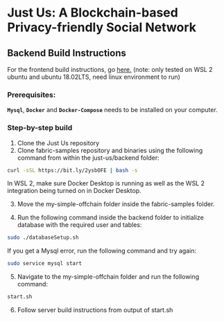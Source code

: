 # Just Us: A Blockchain-based Privacy-friendly Social Network

## Backend Build Instructions

For the frontend build instructions, go [here.](https://github.com/lars-and-anders-bachelor-thesis/just-us/tree/frontend)
(note: only tested on WSL 2 ubuntu and ubuntu 18.02LTS, need linux environment to run)

### Prerequisites: 

**`Mysql`**, **`Docker`** and **`Docker-Compose`** needs to be installed on your computer. 


### Step-by-step build

1. Clone the Just Us repository
2. Clone fabric-samples repository and binaries using the following command from within the just-us/backend folder:
```bash
curl -sSL https://bit.ly/2ysbOFE | bash -s
```
In WSL 2, make sure Docker Desktop is running as well as the WSL 2 integration being turned on in Docker Desktop.

3. Move the my-simple-offchain folder inside the fabric-samples folder.

4. Run the following command inside the backend folder to initialize database with the required user and tables:
```bash
sudo ./databaseSetup.sh
```
If you get a Mysql error, run the following command and try again:
```bash
sudo service mysql start
```
5. Navigate to the my-simple-offchain folder and run the following command:
```bash
start.sh
```
6. Follow server build instructions from output of start.sh
<!-- - first clone just-us repo
- clone fabric-samples repo and binaries using command 'curl -sSL https://bit.ly/2ysbOFE | bash -s' from within backend folder in just-us
	- in WSL 2, make sure docker desktop is running as well as WSL 2 integration being turned on in docker desktop
- move my-simple-offchain inside fabric-samples folder
- run command databaseSetup.sh executable inside backend folder using sudo
	- if you get mysql error, run command 'sudo service mysql start' and try again
- run start.sh from within my-simple-offchain
- follow build instructions from output of start.sh -->
